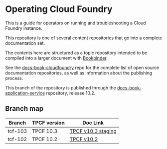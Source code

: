 # Operating Cloud Foundry

This is a guide for operators on running and troubleshooting a Cloud Foundry
instance.

This repository is one of several content repositories that go into a complete
documentation set.

The contents here are structured as a topic repository intended to be compiled
into a larger document with [Bookbinder](http://github.com/pivotal-cf/docs-bookbinder).

See the [docs-book-cloudfoundry](http://github.com/cloudfoundry/docs-book-cloudfoundry)
repo for the complete list of open source documentation repositories, as well as
information about the publishing process.

This branch of the repository is published through the [docs-book-application-service](https://github.gwd.broadcom.net/TNZ/docs-book-application-service) repository, release 10.2.

## Branch map

| Branch  | TPCF version  | Doc Link      |
|---------|---------------|---------------|
| tcf-103 | TPCF 10.3     | [TPCF v10.3 staging](https://techdocs.broadcom.com/content/broadcom/techdocs/us/en/vmware-tanzu/platform/tanzu-platform-for-cloud-foundry/10-3/tpcf/concepts-overview.html) |
| tcf-102 | TPCF 10.2     | [TPCF v10.2](https://author-techdocs2-prod.adobecqms.net/content/broadcom/techdocs/us/en/vmware-tanzu/platform/tanzu-platform-for-cloud-foundry/10-2/tpcf/concepts-overview.html) |
